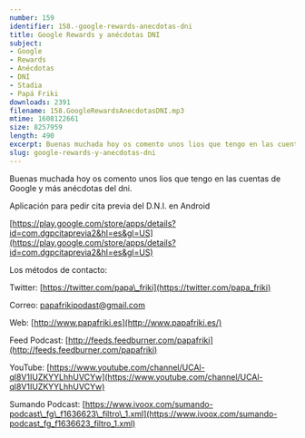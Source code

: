 ```yaml
---
number: 159
identifier: 158.-google-rewards-anecdotas-dni
title: Google Rewards y anécdotas DNI
subject:
- Google
- Rewards
- Anécdotas
- DNI
- Stadia
- Papá Friki
downloads: 2391
filename: 158.GoogleRewardsAnecdotasDNI.mp3
mtime: 1608122661
size: 8257959
length: 490
excerpt: Buenas muchada hoy os comento unos lios que tengo en las cuentas de Google y más anécdotas del dni.
slug: google-rewards-y-anecdotas-dni
---
```

Buenas muchada hoy os comento unos lios que tengo en las cuentas de Google y más anécdotas del dni.

Aplicación para pedir cita previa del D.N.I. en Android

[https://play.google.com/store/apps/details?id=com.dgpcitaprevia2&hl=es&gl=US](https://play.google.com/store/apps/details?id=com.dgpcitaprevia2&hl=es&gl=US)

Los métodos de contacto:

Twitter: [https://twitter.com/papa\_friki](https://twitter.com/papa_friki)

Correo: [papafrikipodast@gmail.com](https://archive.org/details/papafrikipodast@gmail.com)

Web: [http://www.papafriki.es](http://www.papafriki.es/)

Feed Podcast: [http://feeds.feedburner.com/papafriki](http://feeds.feedburner.com/papafriki)

YouTube: [https://www.youtube.com/channel/UCAl-ql8V1IUZKYYLhhUVCYw](https://www.youtube.com/channel/UCAl-ql8V1IUZKYYLhhUVCYw)

Sumando Podcast: [https://www.ivoox.com/sumando-podcast\_fg\_f1636623\_filtro\_1.xml](https://www.ivoox.com/sumando-podcast_fg_f1636623_filtro_1.xml)